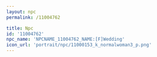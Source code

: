 ```yaml
---
layout: npc
permalink: /11004762

title: Npc
id: '11004762'
npc_name: 'NPCNAME_11004762_NAME:[F]Wedding'
icon_url: 'portrait/npc/11000153_k_normalwoman3_p.png'
---
```

